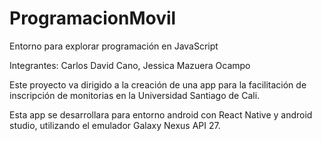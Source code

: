 # ProgramacionMovil
 Entorno para explorar programación en JavaScript

Integrantes: Carlos David Cano, Jessica Mazuera Ocampo 

Este proyecto va dirigido a la creación de una app para la facilitación de inscripción de monitorias en la Universidad Santiago de Cali.

Esta app se desarrollara para entorno android con React Native y android studio, utilizando el emulador Galaxy Nexus API 27.
